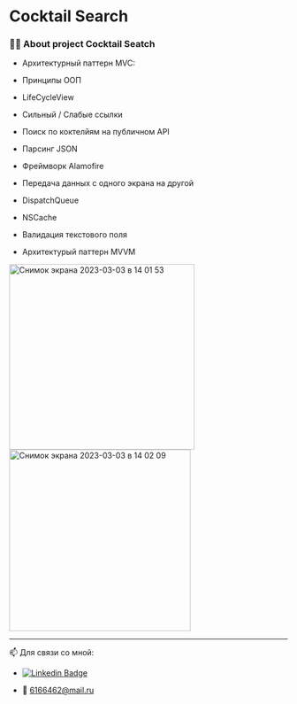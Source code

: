 # Cocktail Search
### :man_technologist: About project Cocktail Seatch

<div>  
  
- Архитектурный паттерн MVC:
  
- Принципы ООП
  
- LifeCycleView

- Сильный / Слабые ссылки
  
- Поиск по коктелйям на публичном API
  
- Парсинг JSON
  
- Фреймворк Alamofire
  
- Передача данных с одного экрана на другой
  
- DispatchQueue
  
- NSCache
  
- Валидация текстового поля
  
- Архитектурый паттерн MVVM

  
<img width="335" alt="Снимок экрана 2023-03-03 в 14 01 53" src="https://user-images.githubusercontent.com/124161661/222704203-ebbfe17a-5404-4704-9249-262253de4d0a.png">

<img width="328" alt="Снимок экрана 2023-03-03 в 14 02 09" src="https://user-images.githubusercontent.com/124161661/222704403-8fec1f8e-f83d-4d60-9e97-5d115ca43ffb.png">
  
  ---
  
<div id="badges">

  📫 Для связи со мной: 
  
  - [![Linkedin Badge](https://img.shields.io/badge/-LinkdIn-blue?style=flat&logo=Linkedin&logoColor=white)](https://www.linkedin.com/in/maklagin/)
  
  - 📧 6166462@mail.ru

  </div>
